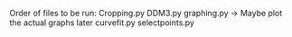 
Order of files to be run:
Cropping.py
DDM3.py
graphing.py
 -> Maybe plot the actual graphs later
curvefit.py
selectpoints.py
